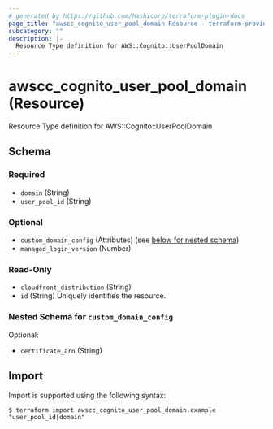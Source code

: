 ```yaml
---
# generated by https://github.com/hashicorp/terraform-plugin-docs
page_title: "awscc_cognito_user_pool_domain Resource - terraform-provider-awscc"
subcategory: ""
description: |-
  Resource Type definition for AWS::Cognito::UserPoolDomain
---
```


# awscc_cognito_user_pool_domain (Resource)

Resource Type definition for AWS::Cognito::UserPoolDomain



<!-- schema generated by tfplugindocs -->
## Schema

### Required

- `domain` (String)
- `user_pool_id` (String)

### Optional

- `custom_domain_config` (Attributes) (see [below for nested schema](#nestedatt--custom_domain_config))
- `managed_login_version` (Number)

### Read-Only

- `cloudfront_distribution` (String)
- `id` (String) Uniquely identifies the resource.

<a id="nestedatt--custom_domain_config"></a>
### Nested Schema for `custom_domain_config`

Optional:

- `certificate_arn` (String)

## Import

Import is supported using the following syntax:

```shell
$ terraform import awscc_cognito_user_pool_domain.example "user_pool_id|domain"
```
